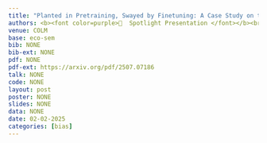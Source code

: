 ```yaml
---
title: "Planted in Pretraining, Swayed by Finetuning: A Case Study on the Origins of Cognitive Biases in LLMs"
authors: <b><font color=purple>🎉  Spotlight Presentation </font></b><br />Itay Itzhak, Yonatan Belinkov, <b>Gabriel Stanovsky</b>
venue: COLM
base: eco-sem
bib: NONE
bib-ext: NONE
pdf: NONE
pdf-ext: https://arxiv.org/pdf/2507.07186
talk: NONE
code: NONE
layout: post
poster: NONE
slides: NONE
data: NONE
date: 02-02-2025
categories: [bias]
---
```

